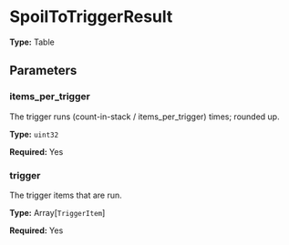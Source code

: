 # SpoilToTriggerResult

**Type:** Table

## Parameters

### items_per_trigger

The trigger runs (count-in-stack / items_per_trigger) times; rounded up.

**Type:** `uint32`

**Required:** Yes

### trigger

The trigger items that are run.

**Type:** Array[`TriggerItem`]

**Required:** Yes

